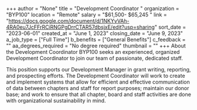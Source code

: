 +++
author = "None"
title = "Development Coordinator "
organization = "BYP100"
location = "Remote"
salary = "$61,500- $65,245 "
link = "https://docs.google.com/document/d/1NKYvVAh-4RA0eu7JcFFrRCiRNGPgDrrCTAR57dbsjxE/edit?usp=sharing"
sort_date = "2023-06-01"
created_at = "June 1, 2023"
closing_date = "June 9, 2023"
a_job_type = ["Full Time"]
b_benefits = ["General Benefits"]
c_feedback = ""
aa_degrees_required = "No degree required"
thumbnail = ""
+++
About the Development Coordinator
BYP100 seeks an experienced, organized Development Coordinator to join our team of passionate, dedicated staff. 

This position supports our Development Manager in grant writing, reporting, and prospecting efforts. The Development Coordinator will work to create and implement systems that allow for efficient and effective communication of data between chapters and staff for report purposes; maintain our donor base; and work to ensure that all chapter, board and staff activities are done with organizational sustainability in mind.
